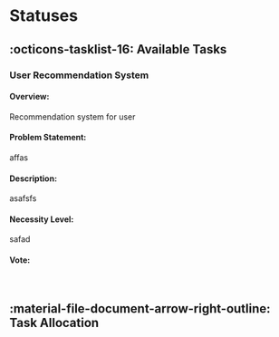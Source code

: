 # Statuses

## :octicons-tasklist-16: **Available Tasks**

### User Recommendation System

#### Overview: 

Recommendation system for user

#### Problem Statement: 

affas

#### Description:

asafsfs 

#### Necessity Level:

safad 

#### Vote:

<br>


## :material-file-document-arrow-right-outline: **Task Allocation**



